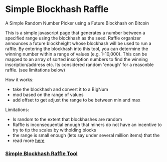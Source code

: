 # Simple Blockhash Raffle
A Simple Random Number Picker using a Future Blockhash on Bitcoin

This is a simple javascript page that generates a number between a specified range using the blockhash as the seed. Raffle organizer announces a future blockheight whose blockhash will be used to run a raffle. By entering the blockhash into this tool, you can determine the winning number within a range of values (e.g. 1-10,000). This can be mapped to an array of sorted inscription numbers to find the winning inscription/address etc. Its considered random 'enough' for a reasonble raffle. (see limitations below)

How it works:
- take the blockhash and convert it to a BigNum
- mod based on the range of values
- add offset to get adjust the range to be between min and max

  
Limitations:
- Is random to the extent that blockhashes are random
- Raffle is inconsequential enough that miners do not have an incentive to try to tip the scales by witholding blocks
- the range is small enough (lets say under several million items) that the 
- read more [here](https://ethereum.stackexchange.com/questions/94945/can-we-use-block-hash-as-verifiable-randomness-for-the-off-chain-lottery)


### [Simple Blockhash Raffle Tool](/blockhash_raffle.html)
